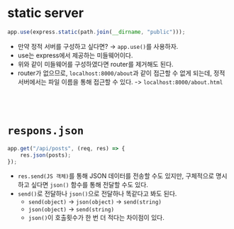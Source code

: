 # static server

```jsx
app.use(express.static(path.join(__dirname, "public")));
```

-   만약 정적 서버를 구성하고 싶다면? → `app.use()`를 사용하자.
-   use는 express에서 제공하는 미들웨어이다.
-   위와 같이 미들웨어를 구성하였다면 router를 제거해도 된다.
-   router가 없으므로, `localhost:8000/about`과 같이 접근할 수 없게 되는데, 정적 서버에서는 파일 이름을 통해 접근할 수 있다. -> `localhost:8000/about.html`

<br><br>

# `respons.json`

```jsx
app.get("/api/posts", (req, res) => {
    res.json(posts);
});
```

-   `res.send(JS 객체)`를 통해 JSON 데이터를 전송할 수도 있지만, 구체적으로 명시하고 싶다면 `json()` 함수를 통해 전달할 수도 있다.
-   `send()`로 전달하나 `json()`으로 전달하나 똑같다고 봐도 된다.
    -   `send(object)` → `json(object)` → `send(string)`
    -   `json(object)` → `send(string)`
    -   `json()`이 호출횟수가 한 번 더 적다는 차이점이 있다.
